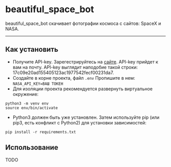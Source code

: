 # beautiful_space_bot
beautiful_space_bot скачивает фотографии космоса с сайтов: SpaceX и NASA.

***
## Как установить
- Получите API-key. Зарегестрируйтесь на [сайте](https://api.nasa.gov/). API-key прийдет к вам на почту. API-key выглядит наподобие такой строки: 17c09e20ad155405123ac1977542fecf00231da7.
- Создайте в корне проекта, файл ```.env```
Пропишите в нем:
```NASA_API_KEY=ВАШ ТОКЕН```
- Для изоляции проекта рекомендуется развернуть виртуальное окружение:
```
python3 -m venv env
source env/bin/activate
```
- Python3 должен быть уже установлен. Затем используйте pip (или pip3, есть конфликт с Python2) для установки зависимостей:
```
pip install -r requirements.txt
```
## Использование
TODO